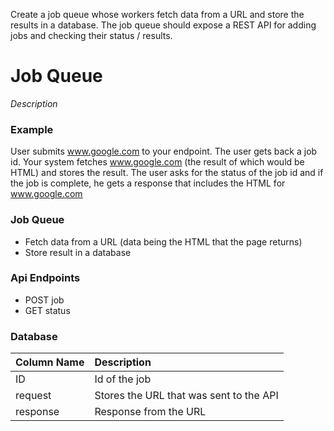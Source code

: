 Create a job queue whose workers fetch data from a URL and store the results in a database. The job queue should expose a REST API for adding jobs and checking their status / results.

# Job Queue
 *Description*

 ### Example

 User submits www.google.com to your endpoint. The user gets back a job id. Your system fetches www.google.com (the result of which would be HTML) and stores the result. The user asks for the status of the job id and if the job is complete, he gets a response that includes the HTML for www.google.com

### Job Queue
- Fetch data from a URL (data being the HTML that the page returns)
- Store result in a database

### Api Endpoints
- POST job
- GET status

### Database

| Column Name    | Description     |
| :------------- | :------------- |
| ID             | Id of the job       |
| request        | Stores the URL that was sent to the API |
| response       | Response from the URL |
